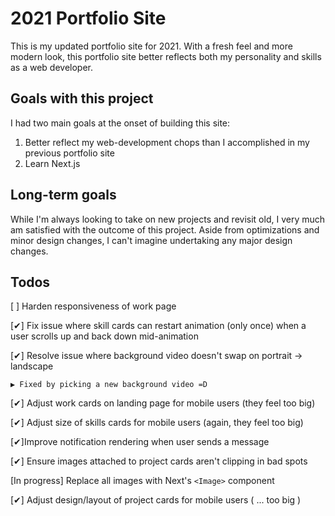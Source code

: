 # 2021 Portfolio Site

This is my updated portfolio site for 2021. With a fresh feel and more modern look, this portfolio site better reflects both my personality and skills as a web developer.

## Goals with this project

I had two main goals at the onset of building this site:

1. Better reflect my web-development chops than I accomplished in my previous portfolio site
2. Learn Next.js

## Long-term goals

While I'm always looking to take on new projects and revisit old, I very much am satisfied with the outcome of this project. Aside from optimizations and minor design changes, I can't imagine undertaking any major design changes.

## Todos

[ ] Harden responsiveness of work page

[✔] Fix issue where skill cards can restart animation (only once) when a user scrolls up and back down mid-animation

[✔] Resolve issue where background video doesn't swap on portrait -> landscape

	▶ Fixed by picking a new background video =D

[✔] Adjust work cards on landing page for mobile users (they feel too big)

[✔] Adjust size of skills cards for mobile users (again, they feel too big)

[✔]Improve notification rendering when user sends a message

[✔] Ensure images attached to project cards aren't clipping in bad spots

[In progress] Replace all images with Next's `<Image>` component

[✔] Adjust design/layout of project cards for mobile users ( ... too big )